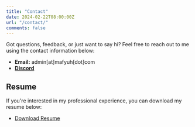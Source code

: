 ```yaml
---
title: "Contact"
date: 2024-02-22T08:00:00Z
url: "/contact/"
comments: false
---
```


Got questions, feedback, or just want to say hi? Feel free to reach out to me using the contact information below:

- **Email:** admin[at]mafyuh[dot]com
- [**Discord**](https://discordapp.com/users/395699338757537792) 

## Resume

If you're interested in my professional experience, you can download my resume below:

- [Download Resume](link-to-resume.pdf)
